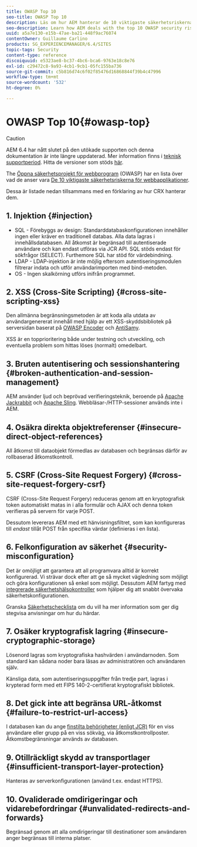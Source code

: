 ```yaml
---
title: OWASP Top 10
seo-title: OWASP Top 10
description: Läs om hur AEM hanterar de 10 viktigaste säkerhetsriskerna i OWASP.
seo-description: Learn how AEM deals with the top 10 OWASP security risks.
uuid: a5a7e130-e15b-47ae-ba21-448f9ac76074
contentOwner: Guillaume Carlino
products: SG_EXPERIENCEMANAGER/6.4/SITES
topic-tags: Security
content-type: reference
discoiquuid: e5323ae8-bc37-4bc6-bca6-9763e18c8e76
exl-id: c29472c8-9a93-4cb1-9cb1-05fc155ba736
source-git-commit: c5b816d74c6f02f85476d16868844f39b4c47996
workflow-type: tm+mt
source-wordcount: '532'
ht-degree: 0%

---
```


# OWASP Top 10{#owasp-top}

>[!CAUTION]
>
>AEM 6.4 har nått slutet på den utökade supporten och denna dokumentation är inte längre uppdaterad. Mer information finns i [teknisk supportperiod](https://helpx.adobe.com/support/programs/eol-matrix.html). Hitta de versioner som stöds [här](https://experienceleague.adobe.com/docs/).

The [Öppna säkerhetsprojekt för webbprogram](https://www.owasp.org) (OWASP) har en lista över vad de anser vara [De 10 viktigaste säkerhetsriskerna för webbapplikationer](https://www.owasp.org/index.php/OWASP_Top_Ten_Project).

Dessa är listade nedan tillsammans med en förklaring av hur CRX hanterar dem.

## 1. Injektion {#injection}

* SQL - Förebyggs av design: Standarddatabaskonfigurationen innehåller ingen eller kräver en traditionell databas. Alla data lagras i innehållsdatabasen. All åtkomst är begränsad till autentiserade användare och kan endast utföras via JCR API. SQL stöds endast för sökfrågor (SELECT). Furthemore SQL har stöd för värdebindning.
* LDAP - LDAP-injektion är inte möjlig eftersom autentiseringsmodulen filtrerar indata och utför användarimporten med bind-metoden.
* OS - Ingen skalkörning utförs inifrån programmet.

## 2. XSS (Cross-Site Scripting) {#cross-site-scripting-xss}

Den allmänna begränsningsmetoden är att koda alla utdata av användargenererat innehåll med hjälp av ett XSS-skyddsbibliotek på serversidan baserat på [OWASP Encoder](https://www.owasp.org/index.php/OWASP_Java_Encoder_Project) och [AntiSamy](https://www.owasp.org/index.php/Category:OWASP_AntiSamy_Project).

XSS är en topprioritering både under testning och utveckling, och eventuella problem som hittas löses (normalt) omedelbart.

## 3. Bruten autentisering och sessionshantering {#broken-authentication-and-session-management}

AEM använder ljud och beprövad verifieringsteknik, beroende på [Apache Jackrabbit](https://jackrabbit.apache.org/) och [Apache Sling](https://sling.apache.org/). Webbläsar-/HTTP-sessioner används inte i AEM.

## 4. Osäkra direkta objektreferenser {#insecure-direct-object-references}

All åtkomst till dataobjekt förmedlas av databasen och begränsas därför av rollbaserad åtkomstkontroll.

## 5. CSRF (Cross-Site Request Forgery) {#cross-site-request-forgery-csrf}

CSRF (Cross-Site Request Forgery) reduceras genom att en kryptografisk token automatiskt matas in i alla formulär och AJAX och denna token verifieras på servern för varje POST.

Dessutom levereras AEM med ett hänvisningsfiltret, som kan konfigureras till *endast* tillåt POST från specifika värdar (definieras i en lista).

## 6. Felkonfiguration av säkerhet {#security-misconfiguration}

Det är omöjligt att garantera att all programvara alltid är korrekt konfigurerad. Vi strävar dock efter att ge så mycket vägledning som möjligt och göra konfigurationen så enkel som möjligt. Dessutom AEM fartyg med [integrerade säkerhetshälsokontroller](/help/sites-administering/operations-dashboard.md) som hjälper dig att snabbt övervaka säkerhetskonfigurationen.

Granska [Säkerhetschecklista](/help/sites-administering/security-checklist.md) om du vill ha mer information som ger dig stegvisa anvisningar om hur du härdar.

## 7. Osäker kryptografisk lagring {#insecure-cryptographic-storage}

Lösenord lagras som kryptografiska hashvärden i användarnoden. Som standard kan sådana noder bara läsas av administratören och användaren själv.

Känsliga data, som autentiseringsuppgifter från tredje part, lagras i krypterad form med ett FIPS 140-2-certifierat kryptografiskt bibliotek.

## 8. Det gick inte att begränsa URL-åtkomst {#failure-to-restrict-url-access}

I databasen kan du ange [finstilta behörigheter (enligt JCR)](https://www.adobe.io/experience-manager/reference-materials/spec/jcr/2.0/16_Access_Control_Management.html) för en viss användare eller grupp på en viss sökväg, via åtkomstkontrollposter. Åtkomstbegränsningar används av databasen.

## 9. Otillräckligt skydd av transportlager {#insufficient-transport-layer-protection}

Hanteras av serverkonfigurationen (använd t.ex. endast HTTPS).

## 10. Ovaliderade omdirigeringar och vidarebefordringar {#unvalidated-redirects-and-forwards}

Begränsad genom att alla omdirigeringar till destinationer som användaren anger begränsas till interna platser.
